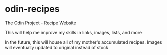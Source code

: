# odin-recipes

The Odin Project - Recipe Website

This will help me improve my skills in links, images, lists, and more

In the future, this will house all of my mother's accumulated recipes. 
Images will eventually updated to original instead of stock